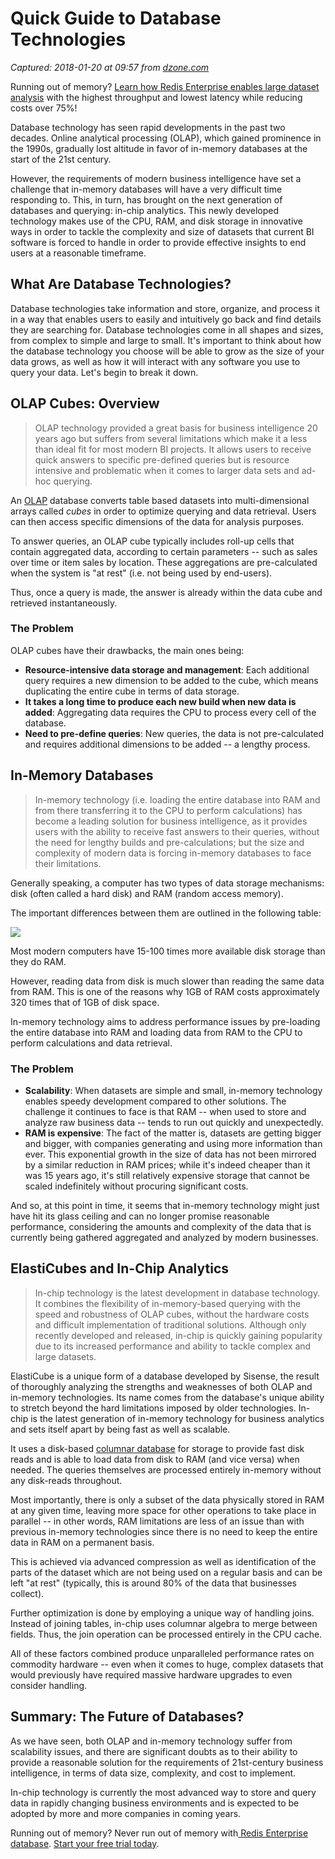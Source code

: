 # Quick Guide to Database Technologies

_Captured: 2018-01-20 at 09:57 from [dzone.com](https://dzone.com/articles/quick-guide-to-database-technologies?edition=355109&utm_source=Daily%20Digest&utm_medium=email&utm_campaign=Daily%20Digest%202018-01-19)_

Running out of memory? [Learn how Redis Enterprise enables large dataset analysis](https://dzone.com/go?i=252321&u=https%3A%2F%2Fredislabs.com%2Flanding%2Fredis-enterprise-flash%2F%3Futm_source%3Ddzone%26utm_medium%3Dtext%252520ad) with the highest throughput and lowest latency while reducing costs over 75%!

Database technology has seen rapid developments in the past two decades. Online analytical processing (OLAP), which gained prominence in the 1990s, gradually lost altitude in favor of in-memory databases at the start of the 21st century.

However, the requirements of modern business intelligence have set a challenge that in-memory databases will have a very difficult time responding to. This, in turn, has brought on the next generation of databases and querying: in-chip analytics. This newly developed technology makes use of the CPU, RAM, and disk storage in innovative ways in order to tackle the complexity and size of datasets that current BI software is forced to handle in order to provide effective insights to end users at a reasonable timeframe.

## What Are Database Technologies?

Database technologies take information and store, organize, and process it in a way that enables users to easily and intuitively go back and find details they are searching for. Database technologies come in all shapes and sizes, from complex to simple and large to small. It's important to think about how the database technology you choose will be able to grow as the size of your data grows, as well as how it will interact with any software you use to query your data. Let's begin to break it down.

## OLAP Cubes: Overview

> OLAP technology provided a great basis for business intelligence 20 years ago but suffers from several limitations which make it a less than ideal fit for most modern BI projects. It allows users to receive quick answers to specific pre-defined queries but is resource intensive and problematic when it comes to larger data sets and ad-hoc querying. 

An [OLAP](https://www.sisense.com/glossary/olap/) database converts table based datasets into multi-dimensional arrays called _cubes_ in order to optimize querying and data retrieval. Users can then access specific dimensions of the data for analysis purposes.

To answer queries, an OLAP cube typically includes roll-up cells that contain aggregated data, according to certain parameters -- such as sales over time or item sales by location. These aggregations are pre-calculated when the system is "at rest" (i.e. not being used by end-users).

Thus, once a query is made, the answer is already within the data cube and retrieved instantaneously.

### The Problem

OLAP cubes have their drawbacks, the main ones being:

  * **Resource-intensive data storage and management**: Each additional query requires a new dimension to be added to the cube, which means duplicating the entire cube in terms of data storage.
  * **It takes a long time to produce each new build when new data is added**: Aggregating data requires the CPU to process every cell of the database.
  * **Need to pre-define queries**: New queries, the data is not pre-calculated and requires additional dimensions to be added -- a lengthy process.

## In-Memory Databases

> In-memory technology (i.e. loading the entire database into RAM and from there transferring it to the CPU to perform calculations) has become a leading solution for business intelligence, as it provides users with the ability to receive fast answers to their queries, without the need for lengthy builds and pre-calculations; but the size and complexity of modern data is forcing in-memory databases to face their limitations. 

Generally speaking, a computer has two types of data storage mechanisms: disk (often called a hard disk) and RAM (random access memory).

The important differences between them are outlined in the following table:

![](https://cdn.sisense.com/wp-content/uploads/Disk-vs-RAM-storage.png)

Most modern computers have 15-100 times more available disk storage than they do RAM.

However, reading data from disk is much slower than reading the same data from RAM. This is one of the reasons why 1GB of RAM costs approximately 320 times that of 1GB of disk space.

In-memory technology aims to address performance issues by pre-loading the entire database into RAM and loading data from RAM to the CPU to perform calculations and data retrieval.

### The Problem

  * **Scalability**: When datasets are simple and small, in-memory technology enables speedy development compared to other solutions. The challenge it continues to face is that RAM -- when used to store and analyze raw business data -- tends to run out quickly and unexpectedly.
  * **RAM is expensive**: The fact of the matter is, datasets are getting bigger and bigger, with companies generating and using more information than ever. This exponential growth in the size of data has not been mirrored by a similar reduction in RAM prices; while it's indeed cheaper than it was 15 years ago, it's still relatively expensive storage that cannot be scaled indefinitely without procuring significant costs.

And so, at this point in time, it seems that in-memory technology might just have hit its glass ceiling and can no longer promise reasonable performance, considering the amounts and complexity of the data that is currently being gathered aggregated and analyzed by modern businesses.

## ElastiCubes and In-Chip Analytics

> In-chip technology is the latest development in database technology. It combines the flexibility of in-memory-based querying with the speed and robustness of OLAP cubes, without the hardware costs and difficult implementation of traditional solutions. Although only recently developed and released, in-chip is quickly gaining popularity due to its increased performance and ability to tackle complex and large datasets. 

ElastiCube is a unique form of a database developed by Sisense, the result of thoroughly analyzing the strengths and weaknesses of both OLAP and in-memory technologies. Its name comes from the database's unique ability to stretch beyond the hard limitations imposed by older technologies. In-chip is the latest generation of in-memory technology for business analytics and sets itself apart by being fast as well as scalable.

It uses a disk-based [columnar database](https://www.sisense.com/glossary/columnar-database/) for storage to provide fast disk reads and is able to load data from disk to RAM (and vice versa) when needed. The queries themselves are processed entirely in-memory without any disk-reads throughout.

Most importantly, there is only a subset of the data physically stored in RAM at any given time, leaving more space for other operations to take place in parallel -- in other words, RAM limitations are less of an issue than with previous in-memory technologies since there is no need to keep the entire data in RAM on a permanent basis.

This is achieved via advanced compression as well as identification of the parts of the dataset which are not being used on a regular basis and can be left "at rest" (typically, this is around 80% of the data that businesses collect).

Further optimization is done by employing a unique way of handling joins. Instead of joining tables, in-chip uses columnar algebra to merge between fields. Thus, the join operation can be processed entirely in the CPU cache.

All of these factors combined produce unparalleled performance rates on commodity hardware -- even when it comes to huge, complex datasets that would previously have required massive hardware upgrades to even consider handling.

## Summary: The Future of Databases?

As we have seen, both OLAP and in-memory technology suffer from scalability issues, and there are significant doubts as to their ability to provide a reasonable solution for the requirements of 21st-century business intelligence, in terms of data size, complexity, and cost to implement.

In-chip technology is currently the most advanced way to store and query data in rapidly changing business environments and is expected to be adopted by more and more companies in coming years.

Running out of memory? Never run out of memory with[ Redis Enterprise database](https://dzone.com/go?i=252322&u=https%3A%2F%2Fredislabs.com%2Flanding%2Fredis-enterprise-flash%2F%3Futm_source%3Ddzone%26utm_medium%3Dtext%252520ad). [Start your free trial today](https://dzone.com/go?i=252322&u=https%3A%2F%2Fredislabs.com%2Flanding%2Fredis-enterprise-flash%2F%3Futm_source%3Ddzone%26utm_medium%3Dtext%252520ad).
